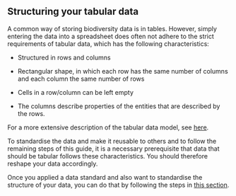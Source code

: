 ## Structuring your tabular data

A common way of storing biodiversity data is in tables. However, simply entering the data into a spreadsheet does often not adhere to the strict requirements of tabular data, which has the following characteristics:


- Structured in rows and columns

- Rectangular shape, in which each row has the same number of columns and each column the same number of rows

- Cells in a row/column can be left empty

- The columns describe properties of the entities that are described by the rows. 

For a more extensive description of the tabular data model, see [here](https://www.w3.org/TR/tabular-data-model/).

To standardise the data and make it reusable to others and to follow the remaining steps of this guide, it is a necessary prerequisite that data that should be tabular follows these characteristics. You should therefore reshape your data accordingly. 

Once you applied a data standard and also want to standardise the structure of your data, you can do that by following the steps in [this section](#structuring-your-standardised-data). 



<div>

